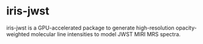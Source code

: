 # iris-jwst

iris-jwst is a GPU-accelerated package to generate high-resolution opacity-weighted molecular line intensities to model JWST MIRI MRS spectra.